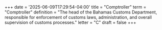 +++
date = '2025-06-09T17:29:54-04:00'
title = "Comptroller"
term = "Comptroller"
definition = "The head of the Bahamas Customs Department, responsible for enforcement of customs laws, administration, and overall supervision of customs processes."
letter = "C"
draft = false
+++


